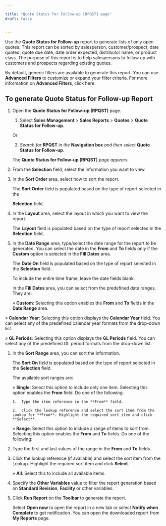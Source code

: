 ```yaml
---

title: "Quote Status for Follow-up [RPQST] page"
draft: false


---
```


Use the **Quote Status for Follow-up** report to generate lists of only open quotes. This report can be sorted by salesperson, customer/prospect, date quoted, quote due date, date order expected, distributor name, or product class. The purpose of this report is to help salespersons to follow up with customers and prospects regarding existing quotes.

By default, generic filters are available to generate this report. You can use **Advanced Filters** to customize or expand your filter criteria. For more information on **Advanced Filters**, click here.

## To generate Quote Status for Follow-up Report

1.  Open the **Quote Status for Follow-up (RPQST)** page.

    1.  Select **Sales Management** > **Sales Reports** > **Quotes** > **Quote Status for Follow-up**.

    Or

    2.  *Search for* **RPQST** *in the* **Navigation box** *and then select* **Quote Status for Follow-up**.

       The **Quote Status for Follow-up (RPQST)** *page appears.*

2.  From the **Selection** field, select the information you want to view.

3.  In the **Sort Order** area, select how to sort the report.

    The **Sort Order** field is populated based on the type of report selected in the

    **Selection** field.

4.  In the **Layout** area, select the layout in which you want to view the report.

    The **Layout** field is populated based on the type of report selected in the **Selection** field.

5.  In the **Date Range** area, type/select the date range for the report to be generated. You can select the date in the **From** and **To** fields only if the **Custom** option is selected in the **Fill Dates** area.

    The **Date On** field is populated based on the type of report selected in the **Selection** field.

    To include the entire time frame, leave the date fields blank.

    In the **Fill Dates** area, you can select from the predefined date ranges. They are:

    » **Custom**: Selecting this option enables the **From** and **To** fields in the **Date Range** area.

» **Calendar Year**: Selecting this option displays the **Calendar Year** field. You can select any of the predefined calendar year formats from the drop-down list.

» **GL Periods**: Selecting this option displays the **GL Periods** field. You can select any of the predefined GL period formats from the drop-down list.

1.  In the **Sort Range** area, you can sort the information.

    The **Sort On** field is populated based on the type of report selected in the **Selection** field.

    The available sort ranges are:

    » **Single**: Select this option to include only one item. Selecting this option enables the **From** field. Do one of the following:

        1.  Type the item reference in the **From** field.

        2.  Click the lookup reference and select the sort item from the Lookup for **From**. Highlight the required sort item and click **Select**.

    » **Range**: Select this option to include a range of items to sort from. Selecting this option enables the **From** and **To** fields. Do one of the following:

2.  Type the first and last values of the range in the **From** and **To** fields.

3.  Click the lookup reference (if available) and select the sort item from the Lookup. Highlight the required sort item and click **Select**.

    » **All**: Select this to include all available items.

4.  Specify the **Other Variables** value to filter the report generation based on
    **Standard Revision**, **Facility** or other variables.

5.  Click **Run Report** on the **Toolbar** to generate the report.

    Select **Open now** to open the report in a new tab or select **Notify when Complete** to get notification. You can open the downloaded report from **My Reports** page.